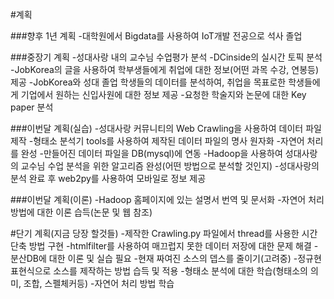 #계획

###향후 1년 계획
 -대학원에서 Bigdata를 사용하여 IoT개발 전공으로 석사 졸업

###중장기 계획
 -성대사랑 내의 교수님 수업평가 분석
 -DCinside의 실시간 토픽 분석
 -JobKorea의 글을 사용하여 학부생들에게 취업에 대한 정보(어떤 과목 수강, 연봉등) 제공
 -JobKorea와 성대 졸업 학생들의 데이터를 분석하여, 취업을 목표로한 학생들에게 기업에서 원하는 신입사원에 대한 정보 제공
 -요청한 학술지와 논문에 대한 Key paper 분석

###이번달 계획(실습)
 -성대사랑 커뮤니티의 Web Crawling을 사용하여 데이터 파일 제작
 -형태소 분석기 tools를 사용하여 제작된 데이터 파일의 명사 원자화
 -자연어 처리를 완성
 -만들어진 데이터 파일을 DB(mysql)에 연동
 -Hadoop을 사용하여 성대사랑의 교수님 수업 분석을 위한 알고리즘 완성(어떤 방법으로 분석할 것인지)
 -성대사랑의 분석 완료 후 web2py를 사용하여 모바일로 정보 제공

###이번달 계획(이론)
 -Hadoop 홈페이지에 있는 설명서 번역 및 문서화
 -자연어 처리방법에 대한 이론 습득(논문 및 웹 참조)

#단기 계획(지금 당장 할것들)
 -제작한 Crawling.py 파일에서 thread를 사용한 시간 단축 방법 구현
 -htmlfilter를 사용하여 매끄럽지 못한 데이터 저장에 대한 문제 해결
 -분산DB에 대한 이론 및 실습 필요
 -현재 짜여진 소스의 뎁스를 줄이기(고려중)
 -정규현 표현식으로 소스를 제작하는 방법 습득 및 적용
 -형태소 분석에 대한 학습(형태소의 의미, 조합, 스펠체커등)
 -자연어 처리 방법 학습
